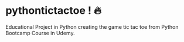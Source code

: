 # pythontictactoe ! 🔥
Educational Project in Python creating the game tic tac toe from Python Bootcamp Course in Udemy.
